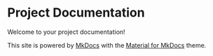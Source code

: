 # Project Documentation

Welcome to your project documentation!

This site is powered by [MkDocs](https://www.mkdocs.org/) with the [Material for MkDocs](https://squidfunk.github.io/mkdocs-material/) theme.
